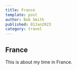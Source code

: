 ```yaml
---
title: France
template: post
author: Bob Smith
published: 01Jan2023
category: travel
---
```


## France

This is about my time in France. 